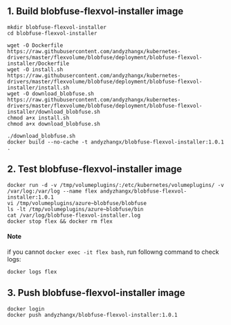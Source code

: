 ## 1. Build blobfuse-flexvol-installer image

```
mkdir blobfuse-flexvol-installer
cd blobfuse-flexvol-installer

wget -O Dockerfile https://raw.githubusercontent.com/andyzhangx/kubernetes-drivers/master/flexvolume/blobfuse/deployment/blobfuse-flexvol-installer/Dockerfile
wget -O install.sh https://raw.githubusercontent.com/andyzhangx/kubernetes-drivers/master/flexvolume/blobfuse/deployment/blobfuse-flexvol-installer/install.sh
wget -O download_blobfuse.sh https://raw.githubusercontent.com/andyzhangx/kubernetes-drivers/master/flexvolume/blobfuse/deployment/blobfuse-flexvol-installer/download_blobfuse.sh
chmod a+x install.sh
chmod a+x download_blobfuse.sh

./download_blobfuse.sh
docker build --no-cache -t andyzhangx/blobfuse-flexvol-installer:1.0.1 .
```
## 2. Test blobfuse-flexvol-installer image
```
docker run -d -v /tmp/volumeplugins/:/etc/kubernetes/volumeplugins/ -v /var/log:/var/log --name flex andyzhangx/blobfuse-flexvol-installer:1.0.1
vi /tmp/volumeplugins/azure~blobfuse/blobfuse
ls -lt /tmp/volumeplugins/azure~blobfuse/bin
cat /var/log/blobfuse-flexvol-installer.log
docker stop flex && docker rm flex
```

#### Note
if you cannot `docker exec -it flex bash`, run followng command to check logs:
```
docker logs flex
```

## 3. Push blobfuse-flexvol-installer image
```
docker login
docker push andyzhangx/blobfuse-flexvol-installer:1.0.1
```

